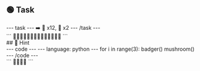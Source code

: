 <h2 class="c-project-heading--task">🟢 Task</h2>
--- task ---
➡️ 🦡 x12, 🍄 x2
--- /task ---

<div class="c-project-output">
```
🦡🦡🦡🦡🦡🦡🦡🦡🦡🦡🦡🦡🍄🍄
```
</div>


<div class="c-project-callout c-project-callout--tip">
## 👀 Hint

<div class="c-project-code">
--- code ---
---
language: python
---
for i in range(3):
    badger()
mushroom()
--- /code ---
</div>
</div>
<div class="c-project-output" style="bgcolor:white">
```
🦡🦡🦡🍄
```
</div>


